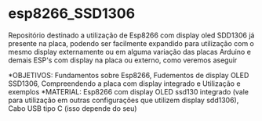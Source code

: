 # esp8266_SSD1306
Repositório destinado a utilização de Esp8266 com display oled SDD1306 já presente na placa, podendo ser facilmente expandido para utilização com o mesmo display externamente ou em alguma variação das placas Arduino e demais ESP's com display na placa ou externo, como veremos aseguir 

*OBJETIVOS: Fundamentos sobre Esp8266, Fudementos de display OLED SSD1306, Compreendendo a placa com display integrado e Utilização e exemplos
*MATERIAL: Esp8266 com display OLED ssd130 integrado (vale para utilização em outras configurações que utilizem display sdd1306), Cabo USB tipo C (isso depende do seu)

